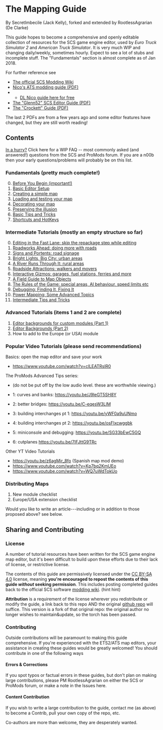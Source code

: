 # The Mapping Guide

By SecretImbecile (Jack Kelly), forked and extended by RootlessAgrarian (De Clarke)

This guide hopes to become a comprehensive and openly editable collection of resources for the SCS game engine editor, used by _Euro Truck Simulator 2_ and _American Truck Simulator_.  It is very much WIP and changing daily/weekly, sometimes hourly.  Expect to see a lot of stubs and incomplete stuff.  The "Fundamentals" section is almost complete as of Jan 2018.

For further reference see 
* [The official SCS Modding Wiki](http://modding.scssoft.com/wiki/Documentation)
* [Nico's ATS modding guide (PDF)](https://www.scribd.com/document/327182526/ATS-Mapping-Guide)
* * [DL Nico guide here for free](https://drive.google.com/file/d/0B9Ji8vH_F8zneldUUE9yaVB6VkE/view)
* [The "Glenn52" SCS Editor Guide (PDF)](http://www.glenn52.com/scs_guides.html)
* [The "Crockett" Guide (PDF)](https://www.ulozto.net/!MybfWbCX/euro-truck-simulator-map-editing-manual-pdf)

The last 2 PDFs are from a few years ago and some editor features have changed, but they are still worth reading!

## Contents

[In a hurry?](most_popular.md)
Click here for a WIP FAQ -- most commonly asked (and answered!) questions from the SCS and ProMods forum.  If you are a n00b then your early questions/problems will probably be on this list.

### Fundamentals (pretty much complete!)

0. [Before You Begin (important!)](tutorialguide.md)
1. [Basic Editor Setup](fundamentals/1_setup.md)
2. [Creating a simple map](fundamentals/2_firstmap.md)
3. [Loading and testing your map](fundamentals/3_testing.md)
4. [Decorating your map](fundamentals/4_decorating.md)
5. [Preserving the illusion](fundamentals/5_illusion.md)
6. [Basic Tips and Tricks](fundamentals/6_tipsNtrix.md)
7. [Shortcuts and HotKeys](Shortcuts.md)

### Intermediate Tutorials (mostly an empty structure so far)

0. [Editing in the Fast Lane:  skip the repackage step while editing](fundamentals/HotwirEd.md)
1. [Roadworks Ahead:  doing more with roads](intermediate/1_Roads.md)
2. [Signs and Portents:  road signage](intermediate/2_Signs.md)
3. [Bright Lights, Big City: urban areas](intermediate/3_City.md)
4. [A River Runs Through It:  rural areas](intermediate/4_Rural.md)
5. [Roadside Attractions:  walkers and movers](intermediate/5_AniModels.md)
6. [Interactive Gizmos:  garages, fuel stations, ferries and more](intermediate/6_Interactive.md)
7. [A Field Guide to Map Objects](intermediate/7_Taxonomy.md)	
8. [The Rules of the Game: special areas, AI behaviour, speed limits etc](intermediate/8_Rules.md)	
9. [Debugging:  Finding It, Fixing It](intermediate/9_Debugging.md)
10. [Power Mapping:  Some Advanced Topics](intermediate/10_PowerMapping.md)
11. [Intermediate Tips and Tricks](intermediate/11_tipsNtrix.md)

### Advanced Tutorials (items 1 and 2 are complete)

1. [Editor backgrounds for custom modules (Part 1)](newmodule/1_imagery.md) 
2. [Editor Backgrounds (Part 2)](newmodule/2_import.md)
2. How to add to the Europe (or USA) module

### Popular Video Tutorials (please send recommendations)

Basics:  open the map editor and save your work
* https://www.youtube.com/watch?v=clLEATRsIR0

The ProMods Advanced Tips series:
* (do not be put off by the low audio level.  these are worthwhile viewing.)

* 1: curves and banks: https://youtu.be/J9leGT5SH8Y
* 2: better bridges: https://youtu.be/C-eqesW3LlM
* 3: building interchanges pt 1: https://youtu.be/yWF0a9uUNmo
* 4: building interchanges pt 2: https://youtu.be/osFlxcwggbk
* 5: miniconsole and debugging: https://youtu.be/SG33bEwC5GQ
* 6: cutplanes https://youtu.be/7IFJttG9TRc

Other YT Video Tutorials

* https://youtu.be/z6agMir_8fo (Spanish map mod demo)
* https://www.youtube.com/watch?v=Kp7bq2KmUEo  
* https://www.youtube.com/watch?v=WQ7uWdTokUo

### Distributing Maps

1. New module checklist
2. Europe/USA extension checklist

Would you like to write an article---including or in addition to those proposed above? see below.

## Sharing and Contributing

### License
A number of tutorial resources have been written for the SCS game engine map editor, but it's been difficult to build upon these efforts due to their lack of license, or restrictive license.

The contents of this guide are permissively licensed under the [CC BY-SA 4.0](https://creativecommons.org/licenses/by-sa/4.0/) license, meaning **you're encouraged to repost the contents of this guide _without_ seeking permission**. This includes posting completed guides back to the official SCS software [modding wiki](http://modding.scssoft.com/wiki/Main_Page). (hint hint)

**Attribution** is a requirement of the license wherever you redistribute or modify the guide, a link back to this repo AND the original [github repo](https://github.com/SCSModdingGuide/mappingguide) will suffice.  This version is a fork of that original repo:  the original author no longer wishes to maintain&update, so the torch has been passed.

### Contributing
Outside contributions will be paramount to making this guide comprehensive. If you're experienced with the ETS2/ATS map editors, your assistance in creating these guides would be greatly welcomed! You should contribute in one of the following ways

#### Errors & Corrections
If you spot typos or factual errors in these guides, but don't plan on making large contributions, please PM RootlessAgrarian on either the SCS or ProMods forum, or make a note in the Issues here.

#### Content Contribution

If you wish to write a large contribution to the guide, contact me (as above) to become a Contrib, pull your own copy of the repo, etc.

Co-authors are more than welcome, they are desperately wanted.
